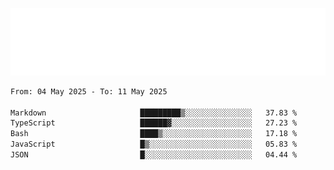 [![](./hello.svg)](https://blog.yrobot.top?ref=github-yrobot)

<!--START_SECTION:waka-->

```txt
From: 04 May 2025 - To: 11 May 2025

Markdown                     █████████▒░░░░░░░░░░░░░░░   37.83 %
TypeScript                   ██████▓░░░░░░░░░░░░░░░░░░   27.23 %
Bash                         ████▒░░░░░░░░░░░░░░░░░░░░   17.18 %
JavaScript                   █▒░░░░░░░░░░░░░░░░░░░░░░░   05.83 %
JSON                         █░░░░░░░░░░░░░░░░░░░░░░░░   04.44 %
```

<!--END_SECTION:waka-->

